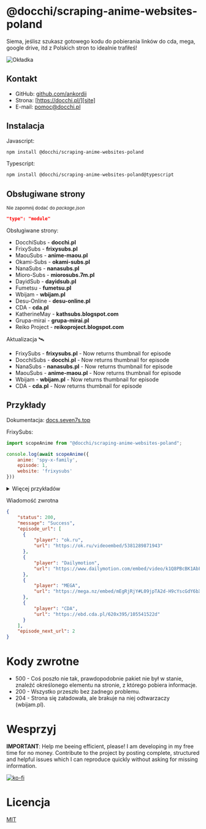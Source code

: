 # @docchi/scraping-anime-websites-poland

Siema, jeślisz szukasz gotowego kodu do pobierania linków do cda, mega, google drive, itd z Polskich stron to idealnie trafiłeś!

![Okładka](https://cdn.discordapp.com/attachments/721911008213598238/1034503332053663794/Docchi.png)

## Kontakt

- GitHub: [github.com/ankordii][github]
- Strona: [https://docchi.pl/][site]
- E-mail: pomoc@docchi.pl

## Instalacja

Javascript:
```bash
npm install @docchi/scraping-anime-websites-poland
```
Typescript:
```bash
npm install @docchi/scraping-anime-websites-poland@typescript
```

## Obsługiwane strony

<sub>Nie zapomnij dodać do *package.json*
```json
"type": "module"
```
</sub>

Obsługiwane strony:
- DocchiSubs - **docchi.pl**
- FrixySubs - **frixysubs.pl**
- MaouSubs - **anime-maou.pl**
- Okami-Subs - **okami-subs.pl**
- NanaSubs - **nanasubs.pl**
- Mioro-Subs - **miorosubs.7m.pl**
- DayidSub - **dayidsub.pl**
- Fumetsu - **fumetsu.pl**
- Wbijam - **wbijam.pl**
- Desu-Online - **desu-online.pl**
- CDA - **cda.pl**
- KatherineMay - **kathsubs.blogspot.com**
- Grupa-mirai - **grupa-mirai.pl**
- Reiko Project - **reikoproject.blogspot.com**

Aktualizacja 🛰️
- FrixySubs - **frixysubs.pl** - Now returns thumbnail for episode
- DocchiSubs - **docchi.pl** - Now returns thumbnail for episode
- NanaSubs - **nanasubs.pl** - Now returns thumbnail for episode
- MaouSubs - **anime-maou.pl** - Now returns thumbnail for episode
- Wbijam - **wbijam.pl** - Now returns thumbnail for episode
- CDA - **cda.pl** - Now returns thumbnail for episode


## Przykłady

Dokumentacja: [docs.seven7s.top](https://docs.seven7s.top/docchi/scraping)


FrixySubs: 

```js
import scopeAnime from "@docchi/scraping-anime-websites-poland";

console.log(await scopeAnime({
    anime: 'spy-x-family',
    episode: 1,
    website: 'frixysubs'
}))
```
<details>
  <summary>Więcej przykładów</summary>

  DocchiSubs: 

  ```js
  import scopeAnime from "@docchi/scraping-anime-websites-poland";

  console.log(await scopeAnime({
    anime: 'isekai-yakkyoku-49438',
    episode: 5,
    website: 'docchi'
  }))
  ```
  Wbijam: 

  *note: w anime trzeba podać subdomene*
  ```js
  import scopeAnime from "@docchi/scraping-anime-websites-poland";

  console.log(await scopeAnime({
    anime: "danmachi",
    episode: 'czwarta_seria-10',
    website: 'wbijam'
  }))
  ```
  Desu-Online: 

  ```js
  import scopeAnime from "@docchi/scraping-anime-websites-poland";

  console.log(await scopeAnime({
    anime: "isekai-meikyuu-de-harem-wo",
    episode: 1,
    website: 'desuonline'
  }))
  ```
  Okami-Subs: 

  ```js
  import scopeAnime from "@docchi/scraping-anime-websites-poland";

  console.log(await scopeAnime({
    anime: 'baraou-no-souretsu',
    episode: '2-1007c078-b20b-4c62-888a-e5b20a2e720b',
    website: 'okamisubs'
  }))
  ```
  Mioro-Subs: 

  ```js
  import scopeAnime from "@docchi/scraping-anime-websites-poland";

  console.log(await scopeAnime({
    anime: 'summertime-render',
    episode: 12,
    website: 'miorosubs'
  }))
  ```
  MaouSubs: 

  ```js
  import scopeAnime from "@docchi/scraping-anime-websites-poland";

  console.log(await scopeAnime({
    anime: 'yofukashi-no-uta',
    episode: 4,
    website: 'maousubs'
  }))
  ```
  DayidSub: 

  ```js
  import scopeAnime from "@docchi/scraping-anime-websites-poland";

  console.log(await scopeAnime({
    anime: 'Tensei-Kenja-no-Isekai-Life',
    episode: '01',
    website: 'dayidsub'
  }))
  ```
  NanaSubs: 

  ```js
  import scopeAnime from "@docchi/scraping-anime-websites-poland";

  console.log(await scopeAnime({
    anime: 'mob-psycho-iii',
    episode: 3,
    website: 'nanasubs'
  }))
  ```
  Fumetsu: 

  ```js
  import scopeAnime from "@docchi/scraping-anime-websites-poland";

  console.log(await scopeAnime({
    anime: 'TatenoYuushanoNariagari2-kiss',
    episode: 1,
    website: 'fumetsu'
  }))
  ```
  KatherineMay: 

  ```js
  import scopeAnime from "@docchi/scraping-anime-websites-poland";

  console.log(await scopeAnime({
    anime: "incomparable-demon-king",
    episode: 22,
    website: "kathsubs"
  }))
  ```
  CDA: 

  *note: W przypadku cda warto spojrzeć do dokumentacji [docs.seven7s.top](https://docs.seven7s.top/docchi/scraping/cda)*
  ```js
  import scopeAnime from "@docchi/scraping-anime-websites-poland";

  console.log(await scopeAnime({
    user: "docchi",
    folder: 37956235,
    type: "spaces",
    spaces: "3",
    episode: 1,
    website: "cda"
  }))
  ```
  Grupa-mirai: 

  ```js
  import scopeAnime from "@docchi/scraping-anime-websites-poland";

  console.log(await scopeAnime({
    anime: "db",
    episode: 5,
    website: "mirai"
  }))
  ```
    Reiko Project: 

  ```js
  import scopeAnime from "@docchi/scraping-anime-websites-poland";

  console.log(await scopeAnime({
    anime: "2020/10/wu-shen-zhu-zai-odcinki-pl",
    episode: 5,
    website: "reiko"
  }))
  ```
</details>

Wiadomość zwrotna
```json
{
    "status": 200,
    "message": "Success",
    "episode_url": [
      { 
          "player": "ok.ru", 
          "url": "https://ok.ru/videoembed/5381289871943" 
      },
      {
          "player": "Dailymotion",
          "url": "https://www.dailymotion.com/embed/video/k1Q8PBcBK1AbFdxRe2D"
      },
      {
          "player": "MEGA",
          "url": "https://mega.nz/embed/mEgRjRjY#L09jpTA2d-H9cYscGdY6bXa6oLONnzrhQ5WEe3YHAy8"
      },
      { 
          "player": "CDA", 
          "url": "https://ebd.cda.pl/620x395/105541522d" 
      }
    ],
    "episode_next_url": 2
}
```
# Kody zwrotne

- 500 - Coś poszło nie tak, prawdopodobnie pakiet nie był w stanie, znaleźć określonego elementu na stronie, z którego pobiera informacje.
- 200 - Wszystko przeszło bez żadnego problemu.
- 204 - Strona się załadowała, ale brakuje na niej odtwarzaczy (wbijam.pl).

# Wesprzyj
<b>IMPORTANT</b>: Help me beeing efficient, please! I am developing in my free time for no money. Contribute to the project by posting complete, structured and helpful issues which I can reproduce quickly without asking for missing information.

[![ko-fi](https://ko-fi.com/img/githubbutton_sm.svg)](https://ko-fi.com/docchi)

# Licencja
[MIT](https://github.com/docchipl/Pobieranie-anime-z-polskich-stron/blob/main/LICENSE)

[github]: https://github.com/ankordii
[site]: https://docchi.pl/
